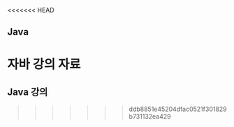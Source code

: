 <<<<<<< HEAD
## Java
자바 강의 자료
=======
## Java 강의


>>>>>>> ddb8851e45204dfac0521f301829b731132ea429

